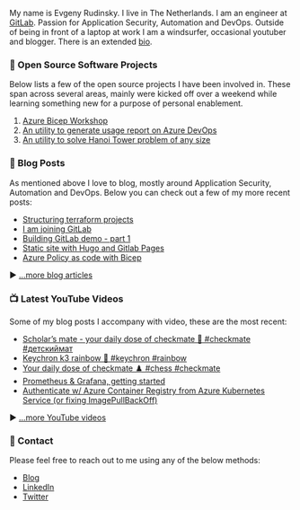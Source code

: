 My name is Evgeny Rudinsky. I live in The Netherlands. I am an engineer at [GitLab](https://gitlab.com/). Passion for Application Security, Automation and DevOps. Outside of being in front of a laptop at work I am a windsurfer, occasional youtuber and blogger. There is an extended [bio](https://erudinsky.com/about/).

### 🍿 Open Source Software Projects

Below lists a few of the open source projects I have been involved in. These span across several areas, mainly were kicked off over a weekend while learning something new for a purpose of personal enablement.

1. [Azure Bicep Workshop](https://github.com/erudinsky/Azure-Bicep-Workshop)
2. [An utility to generate usage report on Azure DevOps](https://gitlab.com/erudinsky/evaluatador)
3. [An utility to solve Hanoi Tower problem of any size](https://gitlab.com/evgenyrudinsky/hanoi)

### 📝 Blog Posts

As mentioned above I love to blog, mostly around Application Security, Automation and DevOps. Below you can check out a few of my more recent posts:

<!-- BLOG-POST-LIST:START -->
- [Structuring terraform projects](https://erudinsky.com/2023/10/20/structuring-terraform-projects/)
- [I am joining GitLab](https://erudinsky.com/2023/04/03/i-am-joining-gitlab/)
- [Building GitLab demo - part 1](https://erudinsky.com/2022/10/28/building-gitlab-demo-part-1/)
- [Static site with Hugo and Gitlab Pages](https://erudinsky.com/2022/09/30/static-site-with-hugo-and-gitlab-pages/)
- [Azure Policy as code with Bicep](https://erudinsky.com/2022/09/20/azure-policy-as-code-with-bicep/)
<!-- BLOG-POST-LIST:END -->

▶ [...more blog articles](https://erudinsky.com)

### 📺 Latest YouTube Videos

Some of my blog posts I accompany with video, these are the most recent:

<!-- YOUTUBE-VIDEOS-LIST:START -->
- [Scholar’s mate - your daily dose of checkmate 🤙 #checkmate #детскиймат](https://www.youtube.com/watch?v=sH0mpCZKFeA)
- [Keychron k3 rainbow 🌈 #keychron #rainbow](https://www.youtube.com/watch?v=ijYr909yofI)
- [Your daily dose of checkmate ♟️ #chess #checkmate](https://www.youtube.com/watch?v=8ibT8guSoC8)
- [Prometheus &amp; Grafana, getting started](https://www.youtube.com/watch?v=Xmg8APTINOk)
- [Authenticate w/ Azure Container Registry from Azure Kubernetes Service &lpar;or fixing ImagePullBackOff&rpar;](https://www.youtube.com/watch?v=XXi9wwi0tQE)
<!-- YOUTUBE-VIDEOS-LIST:END -->


▶ [...more YouTube videos](https://www.youtube.com/@weekendsprints?sub_confirmation=1)

### 💬 Contact

Please feel free to reach out to me using any of the below methods:

* [Blog](https://erudinsky.com/)
* [LinkedIn](https://www.linkedin.com/in/evgenyrudinsky/)
* [Twitter](https://twitter.com/evgenyrudinsky)